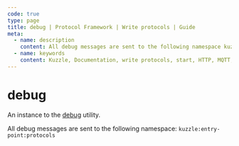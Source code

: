 ```yaml
---
code: true
type: page
title: debug | Protocol Framework | Write protocols | Guide
meta:
  - name: description
    content: All debug messages are sent to the following namespace kuzzle:entry-point:protocols
  - name: keywords
    content: Kuzzle, Documentation, write protocols, start, HTTP, MQTT, protocol framework, debug
---
```


# debug

An instance to the [debug](https://www.npmjs.com/package/debug) utility.

All debug messages are sent to the following namespace: `kuzzle:entry-point:protocols`

